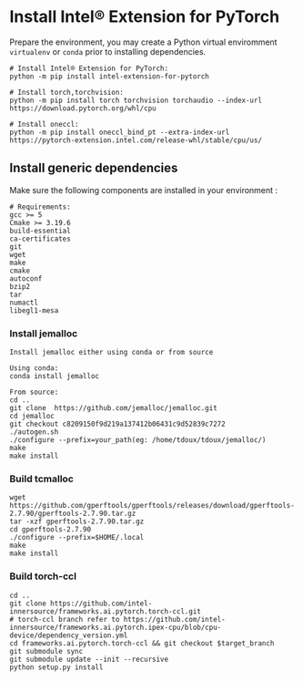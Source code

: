 # Install Intel® Extension for PyTorch
Prepare the environment, you may create a Python virtual enviromment `virtualenv` or `conda` prior to installing dependencies.

    # Install Intel® Extension for PyTorch:
    python -m pip install intel-extension-for-pytorch
    
    # Install torch,torchvision:
    python -m pip install torch torchvision torchaudio --index-url https://download.pytorch.org/whl/cpu

    # Install oneccl:
    python -m pip install oneccl_bind_pt --extra-index-url https://pytorch-extension.intel.com/release-whl/stable/cpu/us/

## Install generic dependencies
Make sure the following components are installed in your environment :

    # Requirements:
    gcc >= 5
    Cmake >= 3.19.6
    build-essential 
    ca-certificates 
    git 
    wget 
    make 
    cmake 
    autoconf 
    bzip2 
    tar
    numactl 
    libegl1-mesa 

### Install jemalloc
    Install jemalloc either using conda or from source

    Using conda:
    conda install jemalloc

    From source:
    cd ..
    git clone  https://github.com/jemalloc/jemalloc.git    
    cd jemalloc
    git checkout c8209150f9d219a137412b06431c9d52839c7272
    ./autogen.sh
    ./configure --prefix=your_path(eg: /home/tdoux/tdoux/jemalloc/)
    make
    make install

### Build tcmalloc 
    wget https://github.com/gperftools/gperftools/releases/download/gperftools-2.7.90/gperftools-2.7.90.tar.gz
    tar -xzf gperftools-2.7.90.tar.gz 
    cd gperftools-2.7.90
    ./configure --prefix=$HOME/.local
    make
    make install


### Build torch-ccl 
    cd ..
    git clone https://github.com/intel-innersource/frameworks.ai.pytorch.torch-ccl.git
    # torch-ccl branch refer to https://github.com/intel-innersource/frameworks.ai.pytorch.ipex-cpu/blob/cpu-device/dependency_version.yml
    cd frameworks.ai.pytorch.torch-ccl && git checkout $target_branch
    git submodule sync 
    git submodule update --init --recursive
    python setup.py install 

